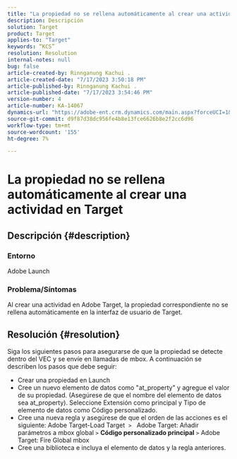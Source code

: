 ```yaml
---
title: "La propiedad no se rellena automáticamente al crear una actividad en Target"
description: Descripción
solution: Target
product: Target
applies-to: "Target"
keywords: “KCS”
resolution: Resolution
internal-notes: null
bug: false
article-created-by: Rinnganung Kachui .
article-created-date: "7/17/2023 3:50:18 PM"
article-published-by: Rinnganung Kachui .
article-published-date: "7/17/2023 3:54:46 PM"
version-number: 4
article-number: KA-14067
dynamics-url: "https://adobe-ent.crm.dynamics.com/main.aspx?forceUCI=1&pagetype=entityrecord&etn=knowledgearticle&id=342d78a0-b924-ee11-9cbd-6045bd006b4b"
source-git-commit: d9f87d38dc956fe4b8e13fce6626b8e2f2cc6d96
workflow-type: tm+mt
source-wordcount: '155'
ht-degree: 7%

---
```


# La propiedad no se rellena automáticamente al crear una actividad en Target

## Descripción {#description}




### Entorno



Adobe Launch



### Problema/Síntomas



Al crear una actividad en Adobe Target, la propiedad correspondiente no se rellena automáticamente en la interfaz de usuario de Target.


## Resolución {#resolution}


Siga los siguientes pasos para asegurarse de que la propiedad se detecte dentro del VEC y se envíe en llamadas de mbox. A continuación se describen los pasos que debe seguir:

- Crear una propiedad en Launch
- Cree un nuevo elemento de datos como &quot;at_property&quot; y agregue el valor de su propiedad. (Asegúrese de que el nombre del elemento de datos sea at_property). Seleccione Extensión como principal y Tipo de elemento de datos como Código personalizado.
- Cree una nueva regla y asegúrese de que el orden de las acciones es el siguiente: Adobe Target-Load Target  `>`   Adobe Target: Añadir parámetros a mbox global `>`  <b>Código personalizado principal</b> `>`  Adobe Target: Fire Global mbox
- Cree una biblioteca e incluya el elemento de datos y la regla anteriores.



